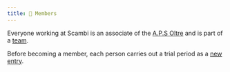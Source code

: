 ```yaml
---
title: 🙋 Members
---
```


Everyone working at Scambi is an associate of the [A.P.S Oltre](../../associazione/) and is part of a [team](../../staff/teams/).

Before becoming a member, each person carries out a trial period as a [new entry](../../staff/new-entry.md).
